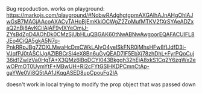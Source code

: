 Bug repoduction.
works on playground: https://markojs.com/playground/#NobwRAdghgtgpmAXGAlhAJnAHgOhlAJwGsB7MAGjAAcoAXACyTAHoBjEmKkiOCWgZ2ZpMufMTKV2fXrSYAeADZxaQ2nBj8AvKCiIAjAF9yIXYeOmjJ-ZYsBdZgD4AOhDk0CMzSjUbHLuQBGAK60tNwABNwAwgoorEQAFACUIFL8JEo4CiQA5gkA5N7q-PnkRRpJBg7ZOXLMwaHcDmCWkLAIyO4yeISkFNR0jMhsHFw8fIJdfD3i-VJqfPJ0tASCIJgAZlBBCrSI4eX8Bn6uGyQEAD7lF5EbXj78zhDhL+FyrPQoCuj36id1ZwIzVa0HgTA+X3QMz6lBoDCYI043Bkggh32hEjA8xkS1Cq2Y6zgWx2ewOPmOT0UymYtF+MBwUH+RI2cFYtGSIHKDPCmnCtAp-gaYWe0Vi8Q5tAA1JKqgASED8upCpouFq2IA

doesn't work in local
trying to modify the prop object that was passed down
